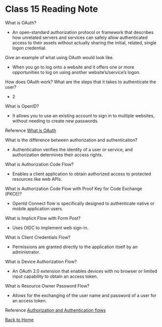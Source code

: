 # Class 15 Reading Note

What is OAuth?

- An open-standard authorization protocol or framework that describes how unrelated servers and services can safely allow authenticated access to their assets without actually sharing the initial, related, single logon credential.

Give an example of what using OAuth would look like.

- When you go to log onto a website and it offers one or more opportunities to log on using another website’s/service’s logon.

How does OAuth work? What are the steps that it takes to authenticate the user?

- 2

What is OpenID?

- It allows you to use an existing account to sign in to multiple websites, without needing to create new passwords.

Reference [What is OAuth](https://www.csoonline.com/article/3216404/what-is-oauth-how-the-open-authorization-framework-works.html)  

What is the difference between authorization and authentication?

- Authentication verifies the identity of a user or service, and authorization determines their access rights.

What is Authorization Code Flow?

- Enables a client application to obtain authorized access to protected resources like web APIs.

What is Authorization Code Flow with Proof Key for Code Exchange (PKCE)?

- OpenId Connect flow is specifically designed to authenticate native or mobile application users.

What is Implicit Flow with Form Post?

- Uses OIDC to implement web sign-in.

What is Client Credentials Flow?

- Permissions are granted directly to the application itself by an administrator.

What is Device Authorization Flow?

- An OAuth 2.0 extension that enables devices with no browser or limited input capability to obtain an access token.

What is Resource Owner Password Flow?

- Allows for the exchanging of the user name and password of a user for an access token.

Reference [Authorization and Authentication flows](https://auth0.com/docs/get-started/authentication-and-authorization-flow)  

[Back to Home](../../README.md)
